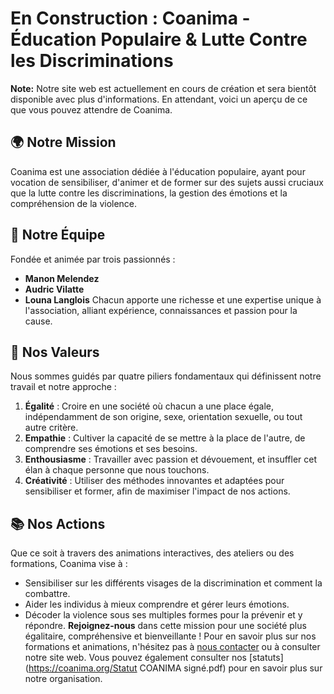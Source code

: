 
# En Construction : Coanima - Éducation Populaire & Lutte Contre les Discriminations

**Note:** Notre site web est actuellement en cours de création et sera bientôt disponible avec plus d'informations. En attendant, voici un aperçu de ce que vous pouvez attendre de Coanima.

## :earth_africa: **Notre Mission**
Coanima est une association dédiée à l'éducation populaire, ayant pour vocation de sensibiliser, d'animer et de former sur des sujets aussi cruciaux que la lutte contre les discriminations, la gestion des émotions et la compréhension de la violence.
## :star2: **Notre Équipe**
Fondée et animée par trois passionnés :
- **Manon Melendez**
- **Audric Vilatte**
- **Louna Langlois**
Chacun apporte une richesse et une expertise unique à l'association, alliant expérience, connaissances et passion pour la cause.
## :sparkling_heart: **Nos Valeurs**
Nous sommes guidés par quatre piliers fondamentaux qui définissent notre travail et notre approche :
1. **Égalité** : Croire en une société où chacun a une place égale, indépendamment de son origine, sexe, orientation sexuelle, ou tout autre critère.
2. **Empathie** : Cultiver la capacité de se mettre à la place de l'autre, de comprendre ses émotions et ses besoins.
3. **Enthousiasme** : Travailler avec passion et dévouement, et insuffler cet élan à chaque personne que nous touchons.
4. **Créativité** : Utiliser des méthodes innovantes et adaptées pour sensibiliser et former, afin de maximiser l'impact de nos actions.
## :books: **Nos Actions**
Que ce soit à travers des animations interactives, des ateliers ou des formations, Coanima vise à :
- Sensibiliser sur les différents visages de la discrimination et comment la combattre.
- Aider les individus à mieux comprendre et gérer leurs émotions.
- Décoder la violence sous ses multiples formes pour la prévenir et y répondre.
**Rejoignez-nous** dans cette mission pour une société plus égalitaire, compréhensive et bienveillante !
Pour en savoir plus sur nos formations et animations, n'hésitez pas à [nous contacter](mailto:bonjour@coanima.org) ou à consulter notre site web.
Vous pouvez également consulter nos [statuts](https://coanima.org/Statut COANIMA signé.pdf) pour en savoir plus sur notre organisation.
